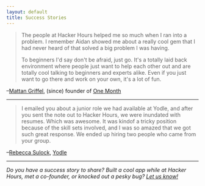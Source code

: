 ```yaml
---
layout: default
title: Success Stories
---
```


> The people at Hacker Hours helped me so much when I ran into a problem. I remember Aidan showed me about a really cool gem that I had never heard of that solved a big problem I was having.
>
> To beginners I'd say don't be afraid, just go. It's a totally laid back environment where people just want to help each other out and are totally cool talking to beginners and experts alike. Even if you just want to go there and work on your own, it's a lot of fun.

–[Mattan Griffel](https://twitter.com/mattangriffel), (since) founder of [One Month](https://onemonth.com)

---

> I emailed you about a junior role we had available at Yodle, and after you sent the note out to Hacker Hours, we were inundated with resumes. Which was awesome. It was kindof a tricky position because of the skill sets involved, and I was so amazed that we got such great response. We ended up hiring two people who came from your group.

–[Rebecca Sulock](http://www.linkedin.com/in/rebeccasulock), [Yodle](http://www.yodle.com)

---

*Do you have a success story to share? Built a cool app while at Hacker Hours, met a co-founder, or knocked out a pesky bug?  [Let us know!](https://github.com/afeld/hackerhours.org/issues/new)*

